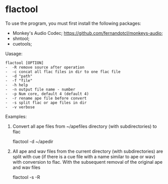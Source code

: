 # flactool

To use the program, you must first install the following packages:
- Monkey's Audio Codec; https://github.com/fernandotcl/monkeys-audio;
- shntool;
- cuetools;

Uasage:

    flactool [OPTION] 
    -  -R remove source after operation
    -  -c concat all flac files in dir to one flac file
    -  -d "path"
    -  -f "file"
    -  -h help
    -  -n output file name - number
    -  -p Num core, default 4 (default 4)
    -  -r rename ape file before convert
    -  -s split flac or ape files in dir
    -  -v verbose

Examples:
1. Convert all ape files from ~/apefiles directory (with subdirectories) to flac

    flactool -d ~/apedir 

2. All ape and wav files from the current directory (with subdirectories) are split with cue (if there is a cue file with a name similar to ape or wav) with conversion to flac. With the subsequent removal of the original ape and wav files

    flactool -s -R